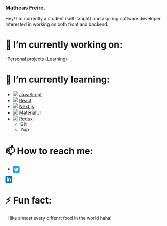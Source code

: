 ### Matheus Freire.


Hey!  I'm currently a student (self-taught) and aspiring software developer. Interested in working on both front and backend.

# 🔭 I’m currently working on:
-Personal projects (Learning)
# 🌱 I’m currently learning:
   - <img src="https://upload.wikimedia.org/wikipedia/commons/6/6a/JavaScript-logo.png" height="20px" /> [JavaScript](https://developer.mozilla.org/en-US/docs/Web/JavaScript)
- <img src="https://reactnative.dev/img/header_logo.svg" height="15px" /> [React](https://github.com/facebook/react)
- <img src="https://upload.wikimedia.org/wikipedia/commons/thumb/8/8e/Nextjs-logo.svg/800px-Nextjs-logo.svg.png" height="15px" /> [Next.js](https://github.com/zeit/next.js/)
- <img src="https://camo.githubusercontent.com/cf05625198fe7b6ad8a302d1ce16bc99b93ec2ac/68747470733a2f2f6d6174657269616c2d75692e636f6d2f7374617469632f6c6f676f2e737667" height="15px" /> [MaterialUI](https://github.com/mui-org/material-ui)
- <img src="https://reactnative.dev/img/header_logo.svg" height="15px" /> [Redux](https://github.com/reduxjs/react-redux)
   -  Git
   -  Yup

# 📫 How to reach me: 

- <a href="https://twitter.com/fmaatheus_">
  <img align="left" alt="Vedant Jajoo Twitter" width="21px" src="https://raw.githubusercontent.com/edent/SuperTinyIcons/099dc12b59179d07d534069bc8551718f786d91a/images/svg/twitter.svg" />
</a>
 - <a href="https://www.linkedin.com/in/matheusfff/">
  <img align="left" alt="Vedant Jajoo Linkdin" width="21px" src="https://raw.githubusercontent.com/edent/SuperTinyIcons/099dc12b59179d07d534069bc8551718f786d91a/images/svg/linkedin.svg" />
</a>

# ⚡ Fun fact: 
-I like almost every diffenrt food in the world haha!

